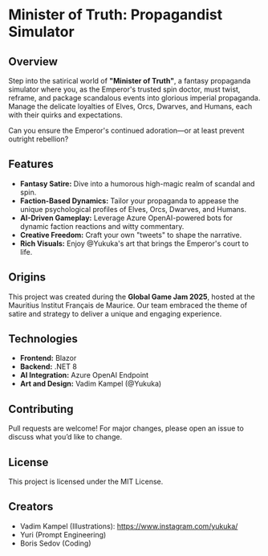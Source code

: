 # Minister of Truth: Propagandist Simulator

## Overview
Step into the satirical world of **"Minister of Truth"**, a fantasy propaganda simulator where you, as the Emperor's trusted spin doctor, must twist, reframe, and package scandalous events into glorious imperial propaganda. Manage the delicate loyalties of Elves, Orcs, Dwarves, and Humans, each with their quirks and expectations. 

Can you ensure the Emperor's continued adoration—or at least prevent outright rebellion?

## Features
- **Fantasy Satire:** Dive into a humorous high-magic realm of scandal and spin.
- **Faction-Based Dynamics:** Tailor your propaganda to appease the unique psychological profiles of Elves, Orcs, Dwarves, and Humans.
- **AI-Driven Gameplay:** Leverage Azure OpenAI-powered bots for dynamic faction reactions and witty commentary.
- **Creative Freedom:** Craft your own "tweets" to shape the narrative.
- **Rich Visuals:** Enjoy @Yukuka's art that brings the Emperor's court to life.

## Origins
This project was created during the **Global Game Jam 2025**, hosted at the Mauritius Institut Français de Maurice. Our team embraced the theme of satire and strategy to deliver a unique and engaging experience.

## Technologies
- **Frontend:** Blazor
- **Backend:** .NET 8
- **AI Integration:** Azure OpenAI Endpoint
- **Art and Design:** Vadim Kampel (@Yukuka)

## Contributing
Pull requests are welcome! For major changes, please open an issue to discuss what you’d like to change.

## License
This project is licensed under the MIT License.

## Creators
- Vadim Kampel (Illustrations): https://www.instagram.com/yukuka/
- Yuri (Prompt Engineering)
- Boris Sedov (Coding)